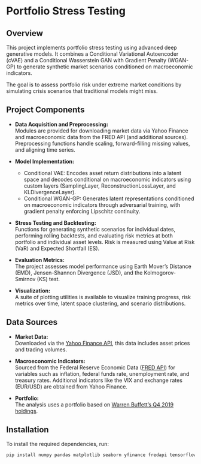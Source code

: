 # Portfolio Stress Testing

## Overview

This project implements portfolio stress testing using advanced deep generative models. It combines a Conditional Variational Autoencoder (cVAE) and a Conditional Wasserstein GAN with Gradient Penalty (WGAN-GP) to generate synthetic market scenarios conditioned on macroeconomic indicators. 

The goal is to assess portfolio risk under extreme market conditions by simulating crisis scenarios that traditional models might miss.

## Project Components

- **Data Acquisition and Preprocessing:**  
  Modules are provided for downloading market data via Yahoo Finance and macroeconomic data from the FRED API (and additional sources). Preprocessing functions handle scaling, forward-filling missing values, and aligning time series.

- **Model Implementation:**  
  - Conditional VAE: Encodes asset return distributions into a latent space and decodes conditional on macroeconomic indicators using custom layers (SamplingLayer, ReconstructionLossLayer, and KLDivergenceLayer).  
  - Conditional WGAN-GP: Generates latent representations conditioned on macroeconomic indicators through adversarial training, with gradient penalty enforcing Lipschitz continuity.

- **Stress Testing and Backtesting:**  
  Functions for generating synthetic scenarios for individual dates, performing rolling backtests, and evaluating risk metrics at both portfolio and individual asset levels. Risk is measured using Value at Risk (VaR) and Expected Shortfall (ES).

- **Evaluation Metrics:**  
  The project assesses model performance using Earth Mover’s Distance (EMD), Jensen-Shannon Divergence (JSD), and the Kolmogorov-Smirnov (KS) test.

- **Visualization:**  
  A suite of plotting utilities is available to visualize training progress, risk metrics over time, latent space clustering, and scenario distributions.

## Data Sources

- **Market Data:**  
  Downloaded via the [Yahoo Finance API](https://developer.yahoo.com/api/), this data includes asset prices and trading volumes.

- **Macroeconomic Indicators:**  
  Sourced from the Federal Reserve Economic Data ([FRED API](https://fred.stlouisfed.org/docs/api/fred/)) for variables such as inflation, federal funds rate, unemployment rate, and treasury rates. Additional indicators like the VIX and exchange rates (EUR/USD) are obtained from Yahoo Finance.

- **Portfolio:**  
  The analysis uses a portfolio based on [Warren Buffett’s Q4 2019 holdings](https://valuesider.com/guru/warren-buffett-berkshire-hathaway/portfolio/2019/4?sort=-percent_portfolio&sells_page=1&page=1).

## Installation

To install the required dependencies, run:

```bash
pip install numpy pandas matplotlib seaborn yfinance fredapi tensorflow scikit-learn scipy
```